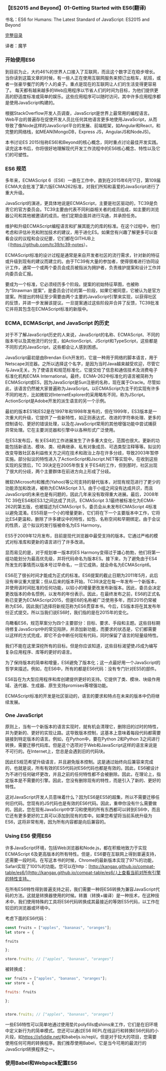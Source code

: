 ### 【ES2015 and Beyond】01-Getting Started with ES6(翻译)



书名：ES6 for Humans: The Latest Standard of JavaScript: ES2015 and Beyond

[完整目录](ES6-for-humans.md)

译者：魔芋





### 开始使用ES6



到目前为止，大约46%的世界人口接入了互联网，而且这个数字正在稳步增长。 当你读到这篇文章的时候，有一些人正在使用互联网服务来预订出租车，航班，或者一张豪华餐厅的两个人的桌子。重点是现在的互联网让人们的生活变得更容易了。 每天都有越来越多的Web应用程序以节省人们的时间为目标，为他们提供更高的舒适度标准或简单的娱乐。这些应用程序可以随时访问，其中许多应用程序都是使用JavaScript构建的。 



根据StackOverflow开发人员调查，JavaScript是世界上最常用的编程语言。Web平台的普遍存在促使开发人员比任何其他语言更多地使用JavaScript，从而导致了像Node这样的JavaScript平台的发展、前端框架，如Angular和React，和完整的网络栈，如MEAN(MongoDB，Express JS，AngularJS和NodeJS)。



 本书讨论ES 2015(俗称ES6)和Beyond的核心概念，同时重点讨论最佳开发实践。 读完这本书后，你将很好地理解现代开发工作流程中的ES6核心概念、特性以及它们的可塑性。

 

### ES6 规范

多年来，ECMAScript 6（ES6）一直在工作中，直到在2015年6月17日，第109届ECMA大会批准了第六版ECMA262标准，对我们所知和喜爱的JavaScript进行了重大升级。



JavaScript的演进，更具体地说是ECMAScript，主要是社区驱动的，TC39是负责它的官方委员会。TC39主要由代表不同利益相关者的成员组成，如主要的浏览器公司和其他被邀请的成员。他们定期会面并进行沟通，并承担任务。



维护和升级ECMAScript编程语言和扩展其能力的库的标准。在这个过程中，他们考虑和评估补充和附加技术的建议，用于进化ES。如果您有兴趣了解更多可以查看会议的议程和会议纪要，它们都在GITHUB上（(<https://github.com/tc39/tc39-notes>）。



ECMAScript标准的设计过程是通常是来自开发者社区的流行需求，针对新的特征或升级到现有的建议而建立的。由于TC39有大量的参加者，使得很难进行协同设计工作，通常一个或两个委员会成员被指派为拥护者，负责维护提案和设计工作并向委员会汇报。



要成为一个标准，它必须经历多个阶段。提案的初始特征草图，也被称为“Strawman 提案”，是委员会讨论的第一阶段，如果它被同意，它被认为是官方提案。所提出的特征至少需要由两个主要的JavaScript引擎来实现，以获得社区的反馈，并进一步发展该提议。一旦提案通过这些阶段并合并了反馈，TC39批准它并将其包含在ECMAScript标准的新版中。

 

###  **ECMA, ECMAScript, and JavaScript** 的历史

对于不了解JavaScript历史的人来说，JavaScript的名称、ECMAScript、不同的版本号以及其他流行的分支，如ActionScript、JScript和TypeScript，这些都是不同形式的JavaScript，这些都会让人感到困惑。



 JavaScript最初是由Brendan Eich开发的，它是一种用于网络的脚本语言，用于Netscape浏览器。之所以选择这个名字，是因为当时Java越来越受欢迎，尽管它与Java无关。为了使语言和规范标准化，它提交给了信息和通信技术及消费电子标准化机构ECMA International。最终，ECMA-262中标准化的语言被简称为ECMAScript或ES，因为JavaScript是Sun注册的名称，现在属于Oracle。尽管如此，该语言仍然被大家普遍称为JavaScript。以ECMAScript为主干的实现有许多不同的地方，比如微软对InternetExplorer的采用略有不同，称为JScript。ActionScript是Adobe开发的派生语言的另一个示例。



最初的版本ES1和ES2是在1997年和1998年发布的，但在1999年，ES3版本是一次重大的升级，它提供了一些新特性，如正则表达式、改进的字符串处理、更多的控制语句、更好的错误处理，以及在JavaScript常用的其他增强功能中尝试捕获异常处理。它在主要浏览器和引擎中以各种形式广泛使用。 



在ES3发布后，有关ES4的工作进展发生了许多重大变化，范围也很大。更新的功能包括新语法、模块、类、经典继承、私有对象成员、可选类型注释等等。拟议的改变导致社区各利益攸关方之间在技术和政治上存在许多分歧，导致2003年暂停实施。部分拟议的特性进入了ActionScript和Jscript.NET等实现中。在收到这些实现的反馈后，TC 39决定在2005年恢复关于ES4的工作，但到那时，社区出现了很大的分歧，两个主要群体在前进方向上形成了分歧。 



微软(Microsoft)和雅虎(Yahoo)等公司支持的替代版本，对现有规范进行了更少的功能添加和改进，被称为ECMAScript 3.1。由于小组之间没有达成共识，而且JavaScript的未来也是有问题的，因此几年来没有取得重大进展。最后，2008年TC 39在ES4和ES3.1之间达成了共识。ECMAScript 3.1最终被标准化为ECMA-262的第五版，也被描述为ECMAScript 5，委员会从未发布ECMAScript 4标准以避免混淆。ES5将是一个小的增量更新，它们将在下一个主要版本中工作，它将比ES4更温和，删除了许多建议中的特性，如包、名称空间和早期绑定。由于会议的性质，这个拟议的发行版被命名为ES Harmony。



 ES5于2009年12月发布，目前是现代浏览器中最受支持的版本。它通过严格的模式对标准库和更新的语言进行了许多改进。



显而易见的是，对于规划单一版本的ES Harmony变得过于雄心勃勃，他们将第一组功能划分为最高优先级，并将代码命名为版本ES。接下来，为了避免由于ES4所发生的事情而以版本号过早命名，一旦它成熟，就会命名为ECMAScript6。



ES6花了很长时间才能成为正式的标准。ES6提案的截止日期为2011年5月，此后没有审议重大提案；但从后来的版本开始，TC39决定在每一年发布一个新版本，并使用该时间批准的任何功能，以较小的增量更改发布新版本。因此，委员会决定更改版本的命名惯例，以发布的年份表示。因此，在最终发布之前，ES6的正式名称已变更为ECMAScript2015，但是E6的名称被广泛使用多年，而E2015仍常被称为ES6，因此我们选择将新规范称为ES6贯穿本书。今后，ES版本将在其发布年份正式提交。所以当我们说ES6时，我们指的是在2015年的变化。



鸟瞰看ES6，规范草案分为四个主要部分：目标、要求、手段和主题。这些目标期待修复JavaScript中的常见陷阱，并添加新功能，而要求的状态是，它们都需要以这样的方式完成，即它不会中断任何现有代码，同时保留了语言的轻量级特性。



我们不能在这里深挖所有的目标。但是你应该知道，这些目标渴望使JS成为编写复杂应用程序、库等的更好的语言。

为了保持版本的简单和增量，ES6避免了版本化；这一点最好用一个JavaScript的哲学来描述。例如，在ES6中，所有的都是ES6代码：没有专门针对ES5的部件。



ES6旨在为大型应用程序和库创建提供更好的支持。它提供了类、模块、块级作用域、迭代器、生成器、原生支持promises等增强功能。

ECMAScript标准的开发是社区驱动的，语言的要求和特点在未来的版本中仍将继续发展。



### **One JavaScript** 

 原则上，当有一个新版本的语言实现时，就有机会清理它，删除旧的过时的特性，并为更新的、更好的实现让路。这导致版本控制，这基本上意味着每段代码都需要链接到特定版本的语言。例如，在Python中，要在Python 2和Python 3之间进行转换，需要迁移代码库。但是这个选项对于Web和JavaScript这样的语言来说是不可行的。在Internet上，您总是会遇到旧的代码块。

因此ES规范希望升级语言，并且避免版本控制。这是通过始终向后兼容来完成的，也就是说，所有有效的ES5代码对ES6代码也都是有效的。因此，ES6被设计为不进行任何破坏更改，并且之前的任何特性都不会被删除。因此，在理论上，指定版本是不需要的引擎。因此，您没有删除现有的特性，而是引入了新的、更好的特性。

这对JavaScript开发人员意味着什么？因为ES6是ES5的超集，所以不需要迁移任何旧代码。您现有的JS代码也是有效的ES6代码。因此，重申你没有什么需要做的。因此，您在现有JavaScript中学习和使用的所有东西都可以转到ES6中，而且它还有更多更好的工具可以添加到现有的库中。如果您希望将当前系统升级为ES6，这将非常有用，因为所有内容都是向后兼容的。



###  **Using ES6** 使用ES6

许多JavaScript环境，包括Web浏览器和Node.js，都在积极地致力于实现ECMAScript 6及更高版本的所有特性。但是，ES6要在互联网上得到普遍支持，还需要一段时间。在写这本书的时候，Chrome的最新版本实现了97%的功能，Safari实现了100%的功能。您可以在http：[http://kangax.github.io/compat-table/es6/](http://kangax.github.io/compat-table/es6/.)上查看当前对所有引擎的特性支持。

 

在所有ES6特性得到普遍支持之前，我们需要一种将ES6转换为兼容JavaScript代码的方法。这就是转换器使用的时候。转置（转换+编译）是一种技术，在这种技术中，我们使用特殊的工具将ES6代码转换成其最接近的等效ES5代码，以工作在较旧的浏览器或环境中。

考虑下面的ES6代码：

```js
const fruits = ["apples", "bananas", "oranges"]; 
let store = {

fruits

};

store.fruits; // ["apples", "bananas", "oranges"]
```

被转换成：

```js
var fruits = ["apples", "bananas", "oranges"]; 
var store = {

fruits: fruits

};


store.fruits; // ["apples", "bananas", "oranges"]
```

 

一些ES6特性可以简单地通过使用垫片polyfills或shims来工作，它们是在旧环境中定义新行为的简单模式。您还可以通过ES6 REPL在线运行和转换ES6代码的小片段，如<https://jsfiddle.net/>和babeljs.io/repl/。但是对于较大的项目，您需要使用任何可用的转换程序。我们推荐使用Babel，它是当今可用的最流行的JavaScript转换程序之一。

 

### 使用Babel和Webpack配置ES6 

